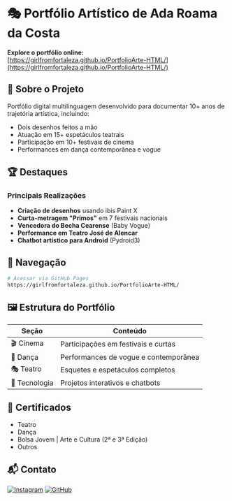 # 🎭 Portfólio Artístico de Ada Roama da Costa

**Explore o portfólio online:**  
[https://girlfromfortaleza.github.io/PortfolioArte-HTML/](https://girlfromfortaleza.github.io/PortfolioArte-HTML/)

## 🌟 Sobre o Projeto
Portfólio digital multilinguagem desenvolvido para documentar 10+ anos de trajetória artística, incluindo:
- Dois desenhos feitos a mão
- Atuação em 15+ espetáculos teatrais
- Participação em 10+ festivais de cinema
- Performances em dança contemporânea e vogue

## 🏆 Destaques
### Principais Realizações
- **Criação de desenhos** usando ibis Paint X
- **Curta-metragem "Primos"** em 7 festivais nacionais
- **Vencedora do Becha Cearense** (Baby Vogue)
- **Performance em Teatro José de Alencar**
- **Chatbot artístico para Android** (Pydroid3)

## 🧭 Navegação
```bash
# Acessar via GitHub Pages
https://girlfromfortaleza.github.io/PortfolioArte-HTML/
```

## 🖼️ Estrutura do Portfólio
| Seção          | Conteúdo                                 |
|----------------|------------------------------------------|
| 🎬 Cinema      | Participações em festivais e curtas     |
| 💃 Dança       | Performances de vogue e contemporânea   |
| 🎭 Teatro      | Esquetes e espetáculos completos        |
| 🤖 Tecnologia  | Projetos interativos e chatbots         |

## 📜 Certificados
- Teatro
- Dança
- Bolsa Jovem | Arte e Cultura (2ª e 3ª Edição)
- Outros

## 📬 Contato
[![Instagram](https://img.shields.io/badge/Instagram-E4405F?style=for-the-badge&logo=instagram&logoColor=white)](https://www.instagram.com/veil.and.brush/)
[![GitHub](https://img.shields.io/badge/GitHub-100000?style=for-the-badge&logo=github&logoColor=white)](https://github.com/girlfromfortaleza)

